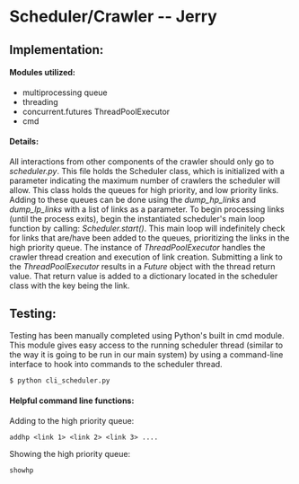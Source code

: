 # Scheduler/Crawler -- Jerry


## Implementation:
#### Modules utilized:
- multiprocessing queue
- threading
- concurrent.futures ThreadPoolExecutor
- cmd

#### Details:
All interactions from other components of the crawler should only go to _scheduler.py_. This file holds the Scheduler class, which is initialized with a parameter indicating the maximum number of crawlers the scheduler will allow. This class holds the queues for high priority, and low priority links. Adding to these queues can be done using the _dump_hp_links_ and _dump_lp_links_ with a list of links as a parameter. To begin processing links (until the process exits), begin the instantiated scheduler's main loop function by calling: _Scheduler.start()_. This main loop will indefinitely check for links that are/have been added to the queues, prioritizing the links in the high priority queue. The instance of _ThreadPoolExecutor_ handles the crawler thread creation and execution of link creation. Submitting a link to the _ThreadPoolExecutor_ results in a _Future_ object with the thread return value. That return value is added to a dictionary located in the scheduler class with the key being the link.

## Testing:
Testing has been manually completed using Python's built in cmd module. This module gives easy access to the running scheduler thread (similar to the way it is going to be run in our main system) by using a command-line interface to hook into commands to the scheduler thread.
```sh
$ python cli_scheduler.py
```
#### Helpful command line functions:
Adding to the high priority queue:
```
addhp <link 1> <link 2> <link 3> ....
```
Showing the high priority queue:
```
showhp
```
